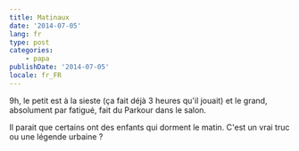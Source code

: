 ```yaml
---
title: Matinaux
date: '2014-07-05'
lang: fr
type: post
categories:
    - papa
publishDate: '2014-07-05'
locale: fr_FR
---
```


9h, le petit est à la sieste (ça fait déjà 3 heures qu'il jouait) et le grand, absolument par fatigué, fait du Parkour dans le salon.

Il parait que certains ont des enfants qui dorment le matin. C'est un vrai truc ou une légende urbaine ?
